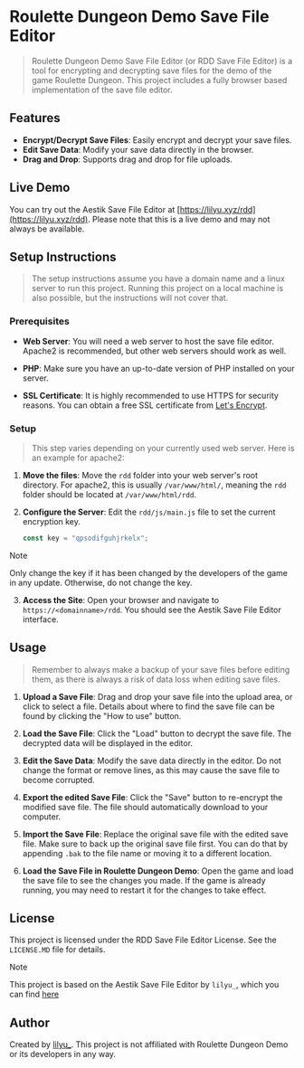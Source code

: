 # Roulette Dungeon Demo Save File Editor

>Roulette Dungeon Demo Save File Editor (or RDD Save File Editor) is a tool for encrypting and decrypting save files for the demo of the game Roulette Dungeon. This project includes a fully browser based implementation of the save file editor.

## Features

- **Encrypt/Decrypt Save Files**: Easily encrypt and decrypt your save files.
- **Edit Save Data**: Modify your save data directly in the browser.
- **Drag and Drop**: Supports drag and drop for file uploads.

## Live Demo

You can try out the Aestik Save File Editor at [https://lilyu.xyz/rdd](https://lilyu.xyz/rdd). Please note that this is a live demo and may not always be available.

## Setup Instructions

>The setup instructions assume you have a domain name and a linux server to run this project. Running this project on a local machine is also possible, but the instructions will not cover that.

### Prerequisites

- **Web Server**: You will need a web server to host the save file editor. Apache2 is recommended, but other web servers should work as well. 

- **PHP**: Make sure you have an up-to-date version of PHP installed on your server. 

- **SSL Certificate**: It is highly recommended to use HTTPS for security reasons. You can obtain a free SSL certificate from [Let's Encrypt](https://letsencrypt.org/).

### Setup

>This step varies depending on your currently used web server. Here is an example for apache2:

1. **Move the files**:
    Move the `rdd` folder into your web server's root directory. For apache2, this is usually `/var/www/html/`, meaning the `rdd` folder should be located at `/var/www/html/rdd`.

2. **Configure the Server**:
    Edit the `rdd/js/main.js` file to set the current encryption key.
    ```javascript
    const key = "qpsodifguhjrkelx";
    ```
> [!NOTE]
> Only change the key if it has been changed by the developers of the game in any update. Otherwise, do not change the key.

3. **Access the Site**:
    Open your browser and navigate to `https://<domainname>/rdd`. You should see the Aestik Save File Editor interface. 

## Usage

>Remember to always make a backup of your save files before editing them, as there is always a risk of data loss when editing save files.

1. **Upload a Save File**:
    Drag and drop your save file into the upload area, or click to select a file. Details about where to find the save file can be found by clicking the "How to use" button.

2. **Load the Save File**:
    Click the "Load" button to decrypt the save file. The decrypted data will be displayed in the editor.

3. **Edit the Save Data**:
    Modify the save data directly in the editor. Do not change the format or remove lines, as this may cause the save file to become corrupted.

4. **Export the edited Save File**:
    Click the "Save" button to re-encrypt the modified save file. The file should automatically download to your computer.

5. **Import the Save File**:
    Replace the original save file with the edited save file. Make sure to back up the original save file first. You can do that by appending `.bak` to the file name or moving it to a different location.

6. **Load the Save File in Roulette Dungeon Demo**:
    Open the game and load the save file to see the changes you made. If the game is already running, you may need to restart it for the changes to take effect.

## License

This project is licensed under the RDD Save File Editor License. See the `LICENSE.MD` file for details.

> [!NOTE]
> This project is based on the Aestik Save File Editor by `lilyu_`, which you can find [here](https://github.com/Philipp4j/Aestik-Save-Editor)

## Author

Created by [lilyu_](https://lilyu.xyz). This project is not affiliated with Roulette Dungeon Demo or its developers in any way.